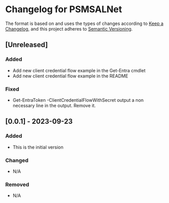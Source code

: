 # Changelog for PSMSALNet

The format is based on and uses the types of changes according to [Keep a Changelog](https://keepachangelog.com/en/1.0.0/),
and this project adheres to [Semantic Versioning](https://semver.org/spec/v2.0.0.html).

## [Unreleased]

### Added

- Add new client credential flow example in the Get-Entra cmdlet
- Add new client credential flow example in the README

### Fixed

- Get-EntraToken -ClientCredentialFlowWithSecret output a non necessary line in the output. Remove it.

## [0.0.1] - 2023-09-23

### Added

- This is the initial version

### Changed

- N/A

### Removed

- N/A
